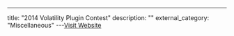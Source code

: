 ---
title: "2014 Volatility Plugin Contest"
description: ""
external_category: "Miscellaneous"
---[Visit Website](https://www.volatilityfoundation.org/2014-cjpn)


